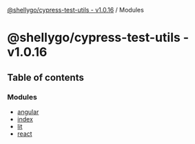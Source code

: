 [@shellygo/cypress-test-utils - v1.0.16](README.md) / Modules

# @shellygo/cypress-test-utils - v1.0.16

## Table of contents

### Modules

- [angular](modules/angular.md)
- [index](modules/index.md)
- [lit](modules/lit.md)
- [react](modules/react.md)

